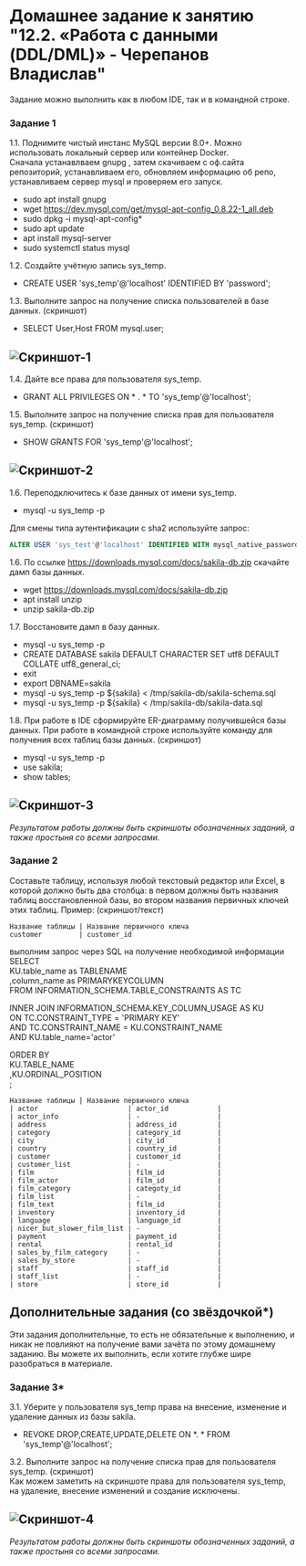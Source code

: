  # Домашнее задание к занятию "12.2. «Работа с данными (DDL/DML)» - Черепанов Владислав"





Задание можно выполнить как в любом IDE, так и в командной строке.

### Задание 1
1.1. Поднимите чистый инстанс MySQL версии 8.0+. Можно использовать локальный сервер или контейнер Docker.  
Сначала устанавлваем gnupg , затем скачиваем с оф.сайта репозиторий, устанавливаем его, обновляем информацию об репо, устанавливаем сервер mysql и проверяем его запуск.  
- sudo apt install gnupg
- wget https://dev.mysql.com/get/mysql-apt-config_0.8.22-1_all.deb  
- sudo dpkg -i mysql-apt-config*  
- sudo apt update  
- apt install mysql-server  
- sudo systemctl status mysql  

1.2. Создайте учётную запись sys_temp.  
- CREATE USER 'sys_temp'@'localhost' IDENTIFIED BY 'password';  


1.3. Выполните запрос на получение списка пользователей в базе данных. (скриншот)  
- SELECT User,Host FROM mysql.user;  

![Скриншот-1](https://github.com/plusvaldis/sdb-hw/blob/main/12.02-hw/img/Screenshot_1.png)
---

1.4. Дайте все права для пользователя sys_temp.  
- GRANT ALL PRIVILEGES ON * . * TO 'sys_temp'@'localhost';  


1.5. Выполните запрос на получение списка прав для пользователя sys_temp. (скриншот)  
- SHOW GRANTS FOR 'sys_temp'@'localhost';  

![Скриншот-2](https://github.com/plusvaldis/sdb-hw/blob/main/12.02-hw/img/Screenshot_2.png)
---

1.6. Переподключитесь к базе данных от имени sys_temp.
- mysql -u sys_temp -p  

Для смены типа аутентификации с sha2 используйте запрос: 
```sql
ALTER USER 'sys_test'@'localhost' IDENTIFIED WITH mysql_native_password BY 'password';
```
1.6. По ссылке https://downloads.mysql.com/docs/sakila-db.zip скачайте дамп базы данных.  
- wget https://downloads.mysql.com/docs/sakila-db.zip  
- apt install unzip
- unzip sakila-db.zip

1.7. Восстановите дамп в базу данных.  
- mysql -u sys_temp -p  
- CREATE DATABASE sakila DEFAULT CHARACTER SET utf8 DEFAULT COLLATE utf8_general_ci;  
- exit  
- export DBNAME=sakila
- mysql -u sys_temp -p ${sakila} < /tmp/sakila-db/sakila-schema.sql  
- mysql -u sys_temp -p ${sakila} < /tmp/sakila-db/sakila-data.sql  

1.8. При работе в IDE сформируйте ER-диаграмму получившейся базы данных. При работе в командной строке используйте команду для получения всех таблиц базы данных. (скриншот)  
- mysql -u sys_temp -p  
- use sakila;  
- show tables;  

![Скриншот-3](https://github.com/plusvaldis/sdb-hw/blob/main/12.02-hw/img/Screenshot_3.png)
---

*Результатом работы должны быть скриншоты обозначенных заданий, а также простыня со всеми запросами.*


### Задание 2
Составьте таблицу, используя любой текстовый редактор или Excel, в которой должно быть два столбца: в первом должны быть названия таблиц восстановленной базы, во втором названия первичных ключей этих таблиц. Пример: (скриншот/текст)
```
Название таблицы | Название первичного ключа
customer         | customer_id
```  
  
выполним запрос через SQL на получение необходимой информации  
 SELECT  
     KU.table_name as TABLENAME  
    ,column_name as PRIMARYKEYCOLUMN  
 FROM INFORMATION_SCHEMA.TABLE_CONSTRAINTS AS TC  

 INNER JOIN INFORMATION_SCHEMA.KEY_COLUMN_USAGE AS KU  
    ON TC.CONSTRAINT_TYPE = 'PRIMARY KEY'  
    AND TC.CONSTRAINT_NAME = KU.CONSTRAINT_NAME  
    AND KU.table_name='actor'  

 ORDER BY  
     KU.TABLE_NAME  
    ,KU.ORDINAL_POSITION  
;   
```
Название таблицы | Название первичного ключа
| actor                      | actor_id            |
| actor_info                 | -                   |
| address                    | address_id          |
| category                   | category_id         |
| city                       | city_id             |
| country                    | country_id          |
| customer                   | customer_id         |
| customer_list              | -                   |
| film                       | film_id             |
| film_actor                 | film_id             |
| film_category              | categoty_id         |
| film_list                  | -                   |
| film_text                  | film_id             |
| inventory                  | inventory_id        |
| language                   | language_id         |
| nicer_but_slower_film_list | -                   |
| payment                    | payment_id          |
| rental                     | rental_id           |
| sales_by_film_category     | -                   |
| sales_by_store             | -                   |
| staff                      | staff_id            |
| staff_list                 | -                   |
| store                      | store_id            |
```


## Дополнительные задания (со звёздочкой*)
Эти задания дополнительные, то есть не обязательные к выполнению, и никак не повлияют на получение вами зачёта по этому домашнему заданию. Вы можете их выполнить, если хотите глубже шире разобраться в материале.

### Задание 3*
3.1. Уберите у пользователя sys_temp права на внесение, изменение и удаление данных из базы sakila.  
- REVOKE DROP,CREATE,UPDATE,DELETE ON *. * FROM 'sys_temp'@'localhost';

3.2. Выполните запрос на получение списка прав для пользователя sys_temp. (скриншот)  
Как можем заметить на скриншоте права для пользователя sys_temp, на удаление, внесение изменений и создание исключены.  
  
![Скриншот-4](https://github.com/plusvaldis/sdb-hw/blob/main/12.02-hw/img/Screenshot_4.png)
---

*Результатом работы должны быть скриншоты обозначенных заданий, а также простыня со всеми запросами.*